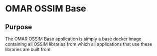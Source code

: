 # OMAR OSSIM Base

## Purpose

The OMAR OSSIM Base application is simply a base docker image containing all OSSIM libraries from which all applications that use these libraries are built from.
